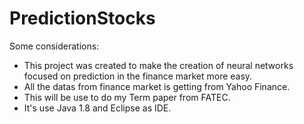 # PredictionStocks

Some considerations:
- This project was created to make the creation of neural networks focused on prediction in the finance market more easy.
- All the datas from finance market is getting from Yahoo Finance.
- This will be use to do my Term paper from FATEC.
- It's use Java 1.8 and Eclipse as IDE.

